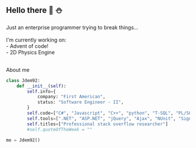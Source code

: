 <h2>Hello there 👋 ⛄ </h2> 
<div align="left">
  Just an enterprise programmer trying to break things... <br>
  <br>
    I'm currently working on:  <br>
          - Advent of code!      <br>
          - 2D Physics Engine       <br>
</div>
<br>


About me 
```python
class Jdem92:
    def __init__(self):
        self.info={
            company: "First American",
            status: "Software Engineer - II",
        }
        self.code=["C#", "Javascript", "C++", "python", "T-SQL", "PL/SQL", "Powershell", "VB.Net", "HTML", "CSS"]
        self.tools=[".NET", "ASP.NET", "jQuery", "Ajax", "NUnit", "SignalR", "RxJS"]
        self.titles=["Professional stack overflow researcher"]
        #self.quoteOfTheWeek = ""
        
me = Jdem92()
```


<!--
**Jdem92/Jdem92** is a ✨ _special_ ✨ repository because its `README.md` (this file) appears on your GitHub profile.

Here are some ideas to get you started:

- 🔭 I’m currently working on ...
- 🌱 I’m currently learning ...
- 👯 I’m looking to collaborate on ...
- 🤔 I’m looking for help with ...
- 💬 Ask me about ...
- 📫 How to reach me: ...
- 😄 Pronouns: ...
- ⚡ Fun fact: ...
-->
